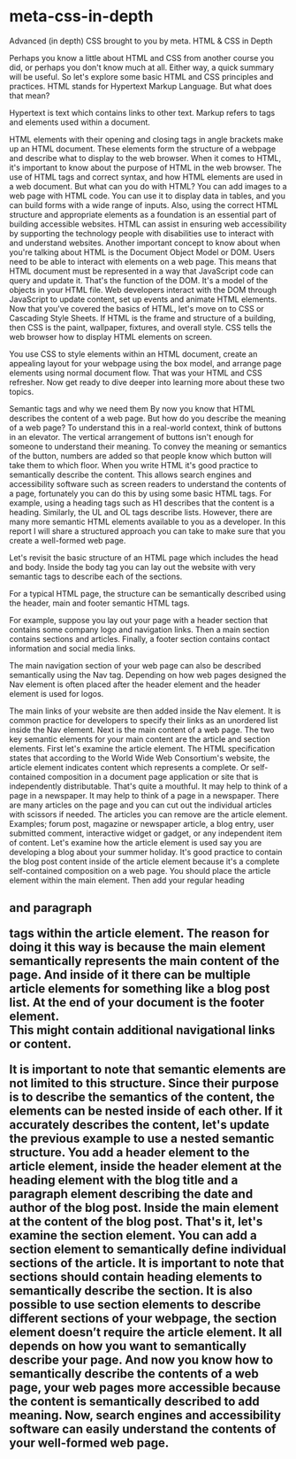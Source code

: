 # meta-css-in-depth
Advanced (in depth) CSS brought to you by meta.
HTML & CSS in Depth

Perhaps you know a little about HTML and CSS from another course you did, or perhaps you don't know much at all. 
Either way, a quick summary will be useful. 
So let's explore some basic HTML and CSS principles and practices. 
HTML stands for Hypertext Markup Language. 
But what does that mean? 
 
Hypertext is text which contains links to other text. 
Markup refers to tags and elements used within a document. 
 
HTML elements with their opening and closing tags in angle brackets make up an HTML document. 
These elements form the structure of a webpage and describe what to display to the web browser. 
When it comes to HTML, it's important to know about the purpose of HTML in the web browser. 
The use of HTML tags and correct syntax, and how HTML elements are used in a web document. 
But what can you do with HTML? 
You can add images to a web page with HTML code. 
You can use it to display data in tables, and you can build forms with a wide range of inputs. 
Also, using the correct HTML structure and appropriate elements as a foundation is an essential part of building accessible websites. 
HTML can assist in ensuring web accessibility by supporting the technology people with disabilities use to interact with and understand websites. 
Another important concept to know about when you're talking about HTML is the Document Object Model or DOM. 
Users need to be able to interact with elements on a web page. 
This means that HTML document must be represented in a way that JavaScript code can query and update it. 
That's the function of the DOM. 
It's a model of the objects in your HTML file. 
Web developers interact with the DOM through JavaScript to update content, set up events and animate HTML elements. 
Now that you've covered the basics of HTML, let's move on to CSS or Cascading Style Sheets. 
If HTML is the frame and structure of a building, then CSS is the paint, wallpaper, fixtures, and overall style. 
CSS tells the web browser how to display HTML elements on screen. 
 
You use CSS to style elements within an HTML document, create an appealing layout for your webpage using the box model, and arrange page elements using normal document flow. 
That was your HTML and CSS refresher. 
Now get ready to dive deeper into learning more about these two topics.

Semantic tags and why we need them
By now you know that HTML describes the content of a web page. 
But how do you describe the meaning of a web page?
To understand this in a real-world context, think of buttons in an elevator.
The vertical arrangement of buttons isn't enough for someone to understand their meaning.
To convey the meaning or semantics of the button, numbers are added so that people know which button will take them to which floor. 
When you write HTML it's good practice to semantically describe the content. 
This allows search engines and accessibility software such as screen readers to understand the contents of a page, fortunately you can do this by using some basic HTML tags. 
For example, using a heading tags such as H1 describes that the content is a heading. 
Similarly, the UL and OL tags describe lists. 
However, there are many more semantic HTML elements available to you as a developer.
In this report I will share a structured approach you can take to make sure that you create a well-formed web page. 
 
Let's revisit the basic structure of an HTML page which includes the head and body. 
Inside the body tag you can lay out the website with very semantic tags to describe each of the sections. 
 
For a typical HTML page, the structure can be semantically described using the header, main and footer semantic HTML tags. 
 
For example, suppose you lay out your page with a header section that contains some company logo and navigation links. 
Then a main section contains sections and articles. 
Finally, a footer section contains contact information and social media links. 
 
The main navigation section of your web page can also be described semantically using the Nav tag. 
Depending on how web pages designed the Nav element is often placed after the header element and the header element is used for logos. 
 
The main links of your website are then added inside the Nav element. 
It is common practice for developers to specify their links as an unordered list inside the Nav element. 
Next is the main content of a web page. 
The two key semantic elements for your main content are the article and section elements. 
First let's examine the article element. 
The HTML specification states that according to the World Wide Web Consortium's website, the article element indicates content which represents a complete. 
Or self-contained composition in a document page application or site that is independently distributable. 
That's quite a mouthful. 
It may help to think of a page in a newspaper. 
It may help to think of a page in a newspaper.
There are many articles on the page and you can cut out the individual articles with scissors if needed.
The articles you can remove are the article element.
Examples; forum post, magazine or newspaper article, a blog entry, user submitted comment, interactive widget or gadget, or any independent item of content.
Let's examine how the article element is used say you are developing a blog about your summer holiday.
It's good practice to contain the blog post content inside of the article element because it's a complete self-contained composition on a web page. 
You should place the article element within the main element.
Then add your regular heading <h2> and paragraph <p> tags within the article element.
The reason for doing it this way is because the main element semantically represents the main content of the page. 
And inside of it there can be multiple article elements for something like a blog post list. 
At the end of your document is the footer element.  
This might contain additional navigational links or content.

It is important to note that semantic elements are not limited to this structure. 
Since their purpose is to describe the semantics of the content, the elements can be nested inside of each other. 
If it accurately describes the content, let's update the previous example to use a nested semantic structure.
You add a header element to the article element, inside the header element at the heading element with the blog title and a paragraph element describing the date and author of the blog post. 
Inside the main element at the content of the blog post. 
That's it, let's examine the section element. 
You can add a section element to semantically define individual sections of the article. 
It is important to note that sections should contain heading elements to semantically describe the section. 
It is also possible to use section elements to describe different sections of your webpage, the section element doesn’t require the article element.
It all depends on how you want to semantically describe your page. 
And now you know how to semantically describe the contents of a web page, your web pages more accessible because the content is semantically described to add meaning.
Now, search engines and accessibility software can easily understand the contents of your well-formed web page.





